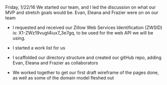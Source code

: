 Friday, 1/22/16
  We started our team, and I led the discussion on what our MVP and stretch goals would be. Evan, Eleana and Frazier were on on our team

  * I requested and received our Zillow Web Services Identification (ZWSID) is: X1-ZWz19vugt4iux7_3e7gq, to be used for the web API we will be using.

  * I started a work list for us

  * I scaffolded our directory structure and created our gitHub repo, adding Evan, Eleana and Frazier as collaborators

  * We worked together to get our first draft wireframe of the pages done, as well as some of the domain model fleshed out
